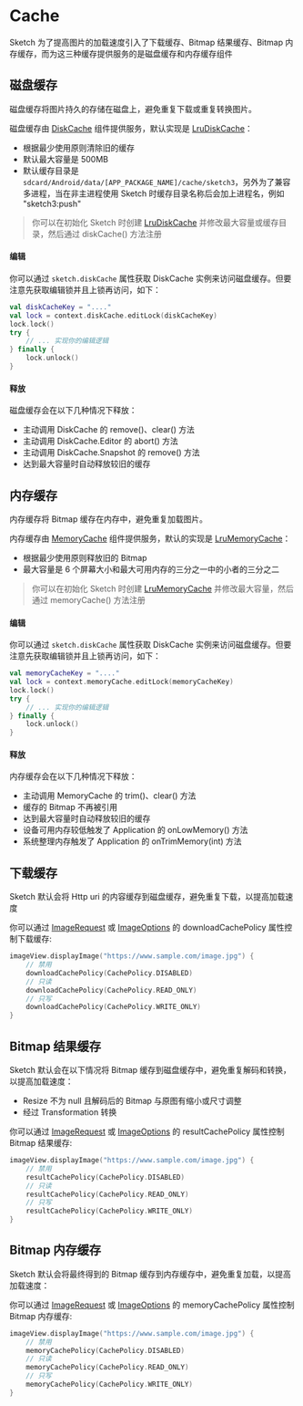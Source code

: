 # Cache

Sketch 为了提高图片的加载速度引入了下载缓存、Bitmap 结果缓存、Bitmap 内存缓存，而为这三种缓存提供服务的是磁盘缓存和内存缓存组件

## 磁盘缓存

磁盘缓存将图片持久的存储在磁盘上，避免重复下载或重复转换图片。

磁盘缓存由 [DiskCache] 组件提供服务，默认实现是 [LruDiskCache]：

* 根据最少使用原则清除旧的缓存
* 默认最大容量是 500MB
* 默认缓存目录是 `sdcard/Android/data/[APP_PACKAGE_NAME]/cache/sketch3`，另外为了兼容多进程，当在非主进程使用 Sketch
  时缓存目录名称后会加上进程名，例如 "sketch3:push"

> 你可以在初始化 Sketch 时创建 [LruDiskCache] 并修改最大容量或缓存目录，然后通过 diskCache() 方法注册

#### 编辑

你可以通过 `sketch.diskCache` 属性获取 DiskCache 实例来访问磁盘缓存。但要注意先获取编辑锁并且上锁再访问，如下：

```kotlin
val diskCacheKey = "...."
val lock = context.diskCache.editLock(diskCacheKey)
lock.lock()
try {
    // ... 实现你的编辑逻辑
} finally {
    lock.unlock()
}
```

#### 释放

磁盘缓存会在以下几种情况下释放：

* 主动调用 DiskCache 的 remove()、clear() 方法
* 主动调用 DiskCache.Editor 的 abort() 方法
* 主动调用 DiskCache.Snapshot 的 remove() 方法
* 达到最大容量时自动释放较旧的缓存

## 内存缓存

内存缓存将 Bitmap 缓存在内存中，避免重复加载图片。

内存缓存由 [MemoryCache] 组件提供服务，默认的实现是 [LruMemoryCache]：

* 根据最少使用原则释放旧的 Bitmap
* 最大容量是 6 个屏幕大小和最大可用内存的三分之一中的小者的三分之二

> 你可以在初始化 Sketch 时创建 [LruMemoryCache] 并修改最大容量，然后通过 memoryCache() 方法注册

#### 编辑

你可以通过 `sketch.diskCache` 属性获取 DiskCache 实例来访问磁盘缓存。但要注意先获取编辑锁并且上锁再访问，如下：

```kotlin
val memoryCacheKey = "...."
val lock = context.memoryCache.editLock(memoryCacheKey)
lock.lock()
try {
    // ... 实现你的编辑逻辑
} finally {
    lock.unlock()
}
```

#### 释放

内存缓存会在以下几种情况下释放：

* 主动调用 MemoryCache 的 trim()、clear() 方法
* 缓存的 Bitmap 不再被引用
* 达到最大容量时自动释放较旧的缓存
* 设备可用内存较低触发了 Application 的 onLowMemory() 方法
* 系统整理内存触发了 Application 的 onTrimMemory(int) 方法

## 下载缓存

Sketch 默认会将 Http uri 的内容缓存到磁盘缓存，避免重复下载，以提高加载速度

你可以通过 [ImageRequest] 或 [ImageOptions] 的 downloadCachePolicy 属性控制下载缓存:

```kotlin
imageView.displayImage("https://www.sample.com/image.jpg") {
    // 禁用
    downloadCachePolicy(CachePolicy.DISABLED)
    // 只读
    downloadCachePolicy(CachePolicy.READ_ONLY)
    // 只写
    downloadCachePolicy(CachePolicy.WRITE_ONLY)
}
```

## Bitmap 结果缓存

Sketch 默认会在以下情况将 Bitmap 缓存到磁盘缓存中，避免重复解码和转换，以提高加载速度：

* Resize 不为 null 且解码后的 Bitmap 与原图有缩小或尺寸调整
* 经过 Transformation 转换

你可以通过 [ImageRequest] 或 [ImageOptions] 的 resultCachePolicy 属性控制 Bitmap 结果缓存:

```kotlin
imageView.displayImage("https://www.sample.com/image.jpg") {
    // 禁用
    resultCachePolicy(CachePolicy.DISABLED)
    // 只读
    resultCachePolicy(CachePolicy.READ_ONLY)
    // 只写
    resultCachePolicy(CachePolicy.WRITE_ONLY)
}
```

## Bitmap 内存缓存

Sketch 默认会将最终得到的 Bitmap 缓存到内存缓存中，避免重复加载，以提高加载速度：

你可以通过 [ImageRequest] 或 [ImageOptions] 的 memoryCachePolicy 属性控制 Bitmap 内存缓存:

```kotlin
imageView.displayImage("https://www.sample.com/image.jpg") {
    // 禁用
    memoryCachePolicy(CachePolicy.DISABLED)
    // 只读
    memoryCachePolicy(CachePolicy.READ_ONLY)
    // 只写
    memoryCachePolicy(CachePolicy.WRITE_ONLY)
}
```

[MemoryCache]: ../../sketch/src/main/java/com/github/panpf/sketch/cache/MemoryCache.kt

[LruMemoryCache]: ../../sketch/src/main/java/com/github/panpf/sketch/cache/internal/LruMemoryCache.kt

[DiskCache]: ../../sketch/src/main/java/com/github/panpf/sketch/cache/DiskCache.kt

[LruDiskCache]: ../../sketch/src/main/java/com/github/panpf/sketch/cache/internal/LruDiskCache.kt

[ImageRequest]: ../../sketch/src/main/java/com/github/panpf/sketch/request/ImageRequest.kt

[ImageOptions]: ../../sketch/src/main/java/com/github/panpf/sketch/request/ImageOptions.kt

[reference_article]: http://www.cnblogs.com/zhucai/p/inPreferQualityOverSpeed.html